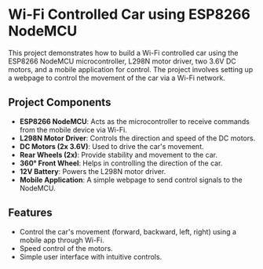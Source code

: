 # Wi-Fi Controlled Car using ESP8266 NodeMCU

This project demonstrates how to build a Wi-Fi controlled car using the ESP8266 NodeMCU microcontroller, L298N motor driver, two 3.6V DC motors, and a mobile application for control. The project involves setting up a webpage to control the movement of the car via a Wi-Fi network.

## Project Components 

- **ESP8266 NodeMCU**: Acts as the microcontroller to receive commands from the mobile device via Wi-Fi.
- **L298N Motor Driver**: Controls the direction and speed of the DC motors.
- **DC Motors (2x 3.6V)**: Used to drive the car's movement.
- **Rear Wheels (2x)**: Provide stability and movement to the car.
- **360° Front Wheel**: Helps in controlling the direction of the car.
- **12V Battery**: Powers the L298N motor driver.
- **Mobile Application**: A simple webpage to send control signals to the NodeMCU.

## Features

- Control the car's movement (forward, backward, left, right) using a mobile app through Wi-Fi.
- Speed control of the motors.
- Simple user interface with intuitive controls.
